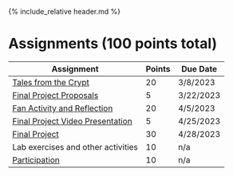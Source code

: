{% include_relative header.md %}

# Assignments (100 points total)

| Assignment                                                     | Points | Due Date   |
| ---------------------------------------------------------------| ---    | ---------- |
| [Tales from the Crypt](assignment-tales-from-the-crypt.md)     | 20     | 3/8/2023   |
| [Final Project Proposals](assignment-final-project-proposal.md)|  5     | 3/22/2023  |
| [Fan Activity and Reflection](assignment-fan-activity.md)      | 20     | 4/5/2023   |
| [Final Project Video Presentation](assignment-video.md)        |  5     | 4/25/2023  |
| [Final Project](assignment-final-project.md)                   | 30     | 4/28/2023  |
| Lab exercises and other activities                             | 10     | n/a        |
| [Participation](assignment-participation.md)                  | 10     | n/a        |